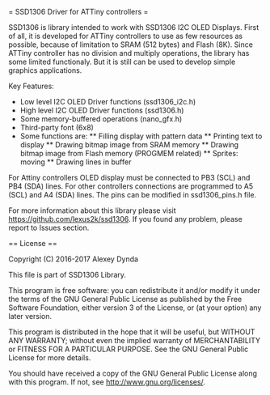 = SSD1306 Driver for ATTiny controllers =

SSD1306 is library intended to work with SSD1306 I2C OLED
Displays. First of all, it is developed for ATTiny controllers
to use as few resources as possible, because of limitation
to SRAM (512 bytes) and Flash (8K). Since ATTiny controller
has no division and multiply operations, the library has
some limited functionaly. But it is still can be used to
develop simple graphics applications.

Key Features:

 * Low level I2C OLED Driver functions (ssd1306_i2c.h)
 * High level I2C OLED Driver functions (ssd1306.h)
 * Some memory-buffered operations (nano_gfx.h)
 * Third-party font (6x8)
 * Some functions are:
 ** Filling display with pattern data
 ** Printing text to display
 ** Drawing bitmap image from SRAM memory
 ** Drawing bitmap image from Flash memory (PROGMEM related)
 ** Sprites: moving
 ** Drawing lines in buffer

For Attiny controllers OLED display must be connected to
PB3 (SCL) and PB4 (SDA) lines. For other controllers connections
are programmed to A5 (SCL) and A4 (SDA) lines. The pins
can be modified in ssd1306_pins.h file.

For more information about this library please visit
https://github.com/lexus2k/ssd1306.
If you found any problem, please report to Issues section.

== License ==

Copyright (C) 2016-2017 Alexey Dynda

This file is part of SSD1306 Library.

This program is free software: you can redistribute it and/or modify
it under the terms of the GNU General Public License as published by
the Free Software Foundation, either version 3 of the License, or
(at your option) any later version.

This program is distributed in the hope that it will be useful,
but WITHOUT ANY WARRANTY; without even the implied warranty of
MERCHANTABILITY or FITNESS FOR A PARTICULAR PURPOSE.  See the
GNU General Public License for more details.

You should have received a copy of the GNU General Public License
along with this program.  If not, see <http://www.gnu.org/licenses/>.

